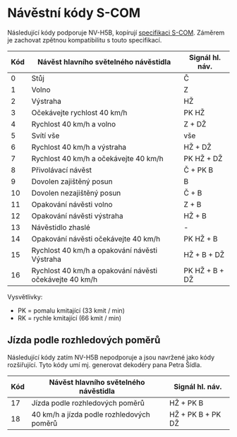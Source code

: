 Návěstní kódy S-COM
===================

Následující kódy podporuje NV-H5B, kopírují
[specifikaci S-COM](https://www.mtb-model.com/elektro/s-com.htm).
Záměrem je zachovat zpětnou kompatibilitu s touto specifikací.

| Kód | Návěst hlavního světelného návěstidla                   | Signál hl. náv.    |
| --- | ------------------------------------------------------- | ------------------ |
| 0   | Stůj                                                    | Č                  |
| 1   | Volno                                                   | Z                  |
| 2   | Výstraha                                                | HŽ                 |
| 3   | Očekávejte rychlost 40 km/h                             | PK HŽ              |
| 4   | Rychlost 40 km/h a volno                                | Z + DŽ             |
| 5   | Svítí vše                                               | vše                |
| 6   | Rychlost 40 km/h a výstraha                             | HŽ + DŽ            |
| 7   | Rychlost 40 km/h a očekávejte 40 km/h                   | PK HŽ + DŽ         |
| 8   | Přivolávací návěst                                      | Č + PK B           |
| 9   | Dovolen zajištěný posun                                 | B                  |
| 10  | Dovolen nezajištěný posun                               | Č + B              |
| 11  | Opakování návěsti volno                                 | Z + B              |
| 12  | Opakování návěsti výstraha                              | HŽ + B             |
| 13  | Návěstidlo zhaslé                                       | -                  |
| 14  | Opakování návěsti očekávejte 40 km/h                    | PK HŽ + B          |
| 15  | Rychlost 40 km/h a opakování návěsti Výstraha           | HŽ + B + DŽ        |
| 16  | Rychlost 40 km/h a opakování návěsti očekávejte 40 km/h | PK HŽ + B + DŽ     |

Vysvětlivky:
* PK = pomalu kmitající (33 kmit / min)
* RK = rychle kmitající (66 kmit / min)

## Jízda podle rozhledových poměrů

Následující kódy zatím NV-H5B nepodporuje a jsou navržené jako kódy rozšiřující.
Tyto kódy umí mj. generovat dekodéry pana Petra Šídla.

| Kód | Návěst hlavního světelného návěstidla                   | Signál hl. náv.    |
| --- | ------------------------------------------------------- | ------------------ |
| 17  | Jízda podle rozhledových poměrů                         | HŽ + PK B          |
| 18  | 40 km/h a jízda podle rozhledových poměrů               | HŽ + PK B + PK DŽ  |
